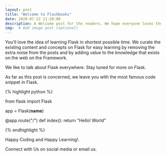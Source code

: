 ```yaml
---
layout: post
title: "Welcome to Flaskbooks"
date: 2020-07-22 11:20:00
description: A Welcome post for the readers. We hope everyone loves the Flaskbooks to learn about Flask.
img:  # Add image post (optional)
---
```


You'll love the idea of learning Flask in shortest possible time. We curate the
existing content and concepts on Flask for easy learning by removing the extra
noise from the posts and by adding value to the knowledge that exists on the
web on the Framework.

We like to talk about Flask everywhere. Stay tuned for more on Flask.

As far as this post is concerned, we leave you with the most famous code
snippet in Flask.



{% highlight python %}

from flask import Flask

app = Flask(__name__)

@app.route("/")
def index():
    return "Hello! World"

{% endhighlight %}

Happy Coding and Happy Learning!.

Connect with Us on social media or email us.
